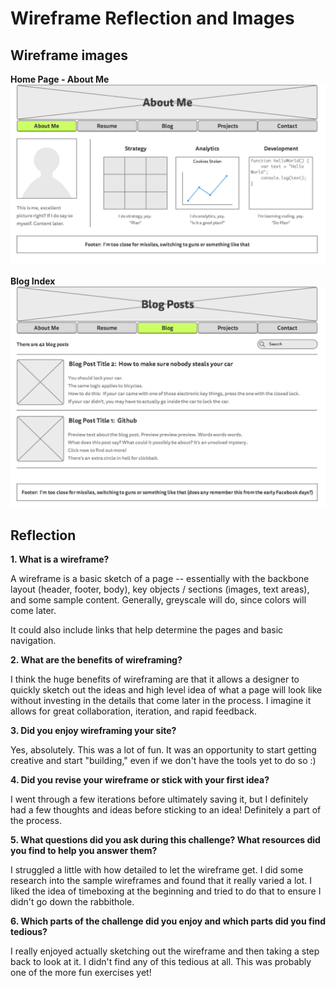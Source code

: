 # Wireframe Reflection and Images

## Wireframe images

**Home Page - About Me**
![Alt Text](/week-2/imgs/wireframe-index.png)

**Blog Index**
![Alt Text](/week-2/imgs/wireframe-blog-index.png)

## Reflection

**1. What is a wireframe?**

A wireframe is a basic sketch of a page -- essentially with the backbone layout (header, footer, body), key objects / sections (images, text areas), and some sample content. Generally, greyscale will do, since colors will come later. 

It could also include links that help determine the pages and basic navigation.


**2. What are the benefits of wireframing?**

I think the huge benefits of wireframing are that it allows a designer to quickly sketch out the ideas and high level idea of what a page will look like without investing in the details that come later in the process. I imagine it allows for great collaboration, iteration, and rapid feedback. 

**3. Did you enjoy wireframing your site?**

Yes, absolutely. This was a lot of fun. It was an opportunity to start getting creative and start "building," even if we don't have the tools yet to do so :)

**4. Did you revise your wireframe or stick with your first idea?**

I went through a few iterations before ultimately saving it, but I definitely had a few thoughts and ideas before sticking to an idea! Definitely a part of the process.

**5. What questions did you ask during this challenge? What resources did you find to help you answer them?**

I struggled a little with how detailed to let the wireframe get. I did some research into the sample wireframes and found that it really varied a lot. I liked the idea of timeboxing at the beginning and tried to do that to ensure I didn't go down the rabbithole.

**6. Which parts of the challenge did you enjoy and which parts did you find tedious?**

I really enjoyed actually sketching out the wireframe and then taking a step back to look at it. I didn't find any of this tedious at all. This was probably one of the more fun exercises yet!